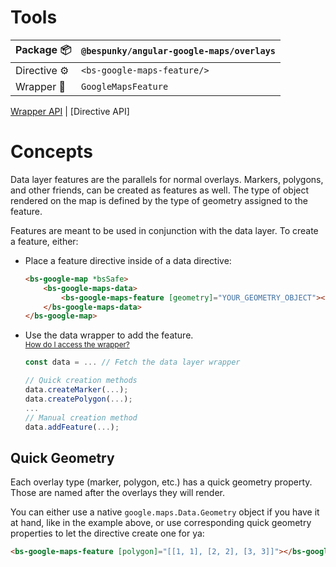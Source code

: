 # Tools
| Package 📦  | `@bespunky/angular-google-maps/overlays` |
|--------------|------------------------------------------|
| Directive ⚙ | `<bs-google-maps-feature/>`              |
| Wrapper 🧬  | `GoogleMapsFeature`                      |

[Wrapper API]() | [Directive API]

# Concepts
Data layer features are the parallels for normal overlays. Markers, polygons, and other friends, can be created as features as well. The type of object rendered on the map is defined by the type of geometry assigned to the feature.

Features are meant to be used in conjunction with the data layer. To create a feature, either:
* Place a feature directive inside of a data directive:
    ```html
    <bs-google-map *bsSafe>
        <bs-google-maps-data>
            <bs-google-maps-feature [geometry]="YOUR_GEOMETRY_OBJECT"></bs-google-maps-feature>
        </bs-google-maps-data>
    </bs-google-map>
    ```
* Use the data wrapper to add the feature.  
<small>[How do I access the wrapper?](/Programmatic-Control)</small>

    ```typescript
    const data = ... // Fetch the data layer wrapper

    // Quick creation methods
    data.createMarker(...);
    data.createPolygon(...);
    ...
    // Manual creation method
    data.addFeature(...);
    ```

## Quick Geometry
Each overlay type (marker, polygon, etc.) has a quick geometry property. Those are named after the overlays they will render.

You can either use a native `google.maps.Data.Geometry` object if you have it at hand, like in the example above, or use corresponding quick geometry properties to let the directive create one for ya:
```html
<bs-google-maps-feature [polygon]="[[1, 1], [2, 2], [3, 3]]"></bs-google-maps-feature>
```
